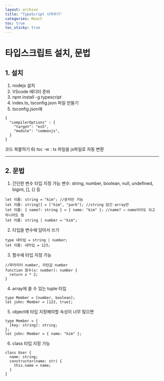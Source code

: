 ```yaml
---
layout: archive
title: "TypeScript 시작하기"
categories: React
toc: true
toc_sticky: true
---
```


# 타입스크립트 설치, 문법

## 1. 설치

1. nodejs 설치
2. VScode 에디터 준비
3. npm install -g typescript
4. index.ts, tsconfig.json 파일 만들기
5. tsconfig.json에

```tsx
{
  "compilerOptions" : {
    "target": "es5",
    "module": "commonjs",
  }
}
```

코드 복붙하기 6) tsc -w : ts 파일을 js파일로 자동 변환

---

## 2. 문법

1. 간단한 변수 타입 지정 가능
   변수: string, number, boolean, null, undefined, bigint, [], {} 등

```tsx
let 이름: string = "kim"; //문자만 가능
let 이름: string[] = ["kim", "park"]; //string 담긴 array만
let 이름: { name?: string } = { name: "kim" }; //name? → name이어도 되고 아니어도 됨
let 이름: string | number = "kim";
```

2. 타입을 변수에 담아서 쓰기

```tsx
type 내타입 = string | number;
let 이름: 내타입 = 123;
```

3. 함수에 타입 지정 가능

```tsx
//파라미터 number, 리턴값 number
function 함수(x: number): number {
  return x * 2;
}
```

4. array에 쓸 수 있는 tuple 타입

```tsx
type Member = [number, boolean];
let john: Member = [123, true];
```

5. object에 타입 지정해야할 속성이 너무 많으면

```tsx
type Member = {
  [key: string]: string;
};
let john: Member = { name: "kim" };
```

6. class 타입 지정 가능

```tsx
class User {
  name: string;
  constructor(name: str) {
    this.name = name;
  }
}
```
